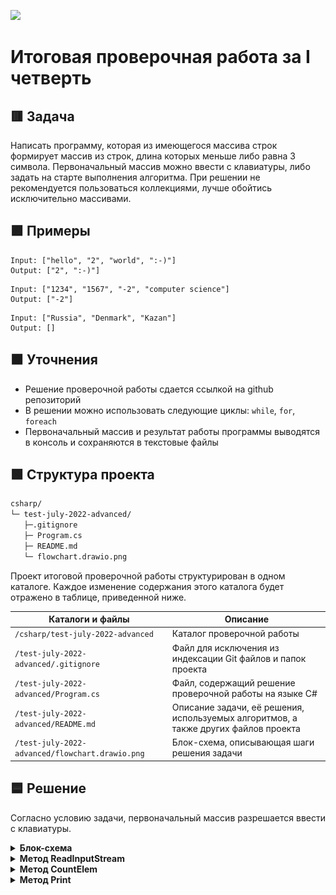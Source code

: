 
![](https://upload.wikimedia.org/wikipedia/ru/4/48/Geekbrains_logo.svg)

# Итоговая проверочная работа за I четверть

## 🟥 Задача

Написать программу, которая из имеющегося массива строк формирует массив из строк, длина которых меньше либо равна 3 символа. Первоначальный массив можно ввести с клавиатуры, либо задать на старте выполнения алгоритма. При решении не рекомендуется пользоваться коллекциями, лучше обойтись исключительно массивами.

## 🟪 Примеры

```
Input: ["hello", "2", "world", ":-)"]
Output: ["2", ":-)"]
```
```
Input: ["1234", "1567", "-2", "computer science"]
Output: ["-2"]
```
```
Input: ["Russia", "Denmark", "Kazan"]
Output: []
```

## 🟧 Уточнения

- Решение проверочной работы сдается ссылкой на github репозиторий
- В решении можно использовать следующие циклы: `while`, `for`, `foreach`
- Первоначальный массив и результат работы программы выводятся в консоль и сохраняются в текстовые файлы

## 🟩 Структура проекта

```txt
csharp/
└─ test-july-2022-advanced/
   ├─.gitignore
   ├─ Program.cs
   ├─ README.md
   └─ flowchart.drawio.png
```

Проект итоговой проверочной работы структурирован в одном каталоге. Каждое изменение содержания этого каталога будет отражено в таблице, приведенной ниже.

Каталоги и файлы                               | Описание
-----------------------------------------------|--------------------------------------------------------------------------------------------
`/csharp/test-july-2022-advanced`              | Каталог проверочной работы
`/test-july-2022-advanced/.gitignore`          | Файл для исключения из индексации Git файлов и папок проекта
`/test-july-2022-advanced/Program.cs`          | Файл, содержащий решение проверочной работы на языке C#
`/test-july-2022-advanced/README.md`           | Описание задачи, её решения, используемых алгоритмов, а также других файлов проекта
`/test-july-2022-advanced/flowchart.drawio.png`| Блок-схема, описывающая шаги решения задачи

## 🟦 Решение

Согласно условию задачи, первоначальный массив разрешается ввести с клавиатуры.

<details>
<summary><b>Блок-схема</b></summary>

![](flowchart.drawio.png "Блок-схема")

</details>

<details>
<summary><b>Метод ReadInputStream</b></summary>

Считывает из консоли вводимые пользователем данные. Содержащийся в нем метод `Console.ReadLine` cчитывает строку символов из стандартного входного потока, после чего строка записывается в строковую переменную `str`. Если пользователь ввел строку символов и переменная `str` не пустая, тогда строка разбивается на подстроки на основе указанных в `char[] splitChars` символов-разделителей (делиметров). Полученный результат метод возвращает при вызове, например, для инициализации массива. Если же переменная `str` пустая, тогда пользователю сообщается, что данные не были введены и предлагается повторить ввод.

</details>

<details>
<summary><b>Метод CountElem</b></summary>

Считает количество элементов массива строк, размер которых меньше либо равен переменной `charLim`, инициализированной на старте программы. Для этого инициализируется вспомогательная переменная `count = 0`, в которую будет сохраняться количество валидных элементов. Для перебора элементов массива `inputArray` используется цикл `while`. На каждой итерации цикла проверяется длина элемента массива. Если длина элемента меньше либо равна переменной `charLim`, тогда инкрементируется переменная `count`, а затем инкрементируется переменная-счетчик цикла. Если же длина элемента больше переменной `charLim`, тогда инкрементируется только переменная-счетчик цикла. При выходе из цикла, результат подсчета валидных элементов хранится в переменной `count`, которую метод возвращает при вызове.

</details>

<details>
<summary><b>Метод Print</b></summary>

Формирует строку из элементов массива. Вначале вспомогательная строковая переменная `output` инициализируется в пустую строку. Для перебора массива, в этом методе используется цикл `foreach`, потому что здесь не требуется других операций с элементами массива, кроме их чтения. На каждой итерации цикла, оператор `+=` поэтапно формирует строку в переменной `output`. При выходе из цикла, результат хранится в переменной `output`, которую метод возвращает при вызове, например, для печати в консоль или сохранения в файл.

</details>